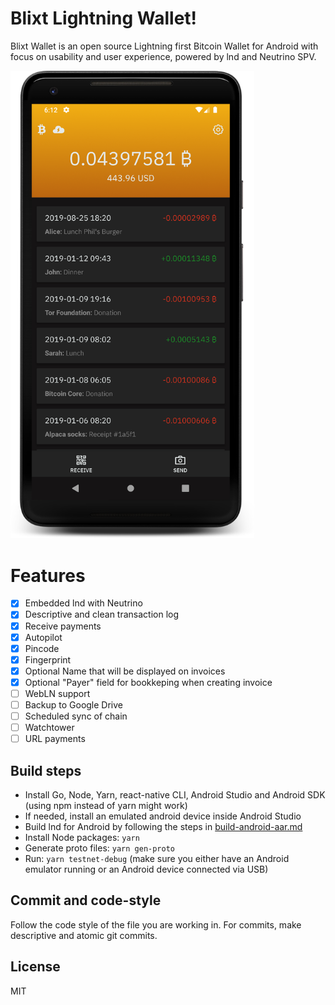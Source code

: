 # Blixt Lightning Wallet!

Blixt Wallet is an open source Lightning first Bitcoin Wallet for Android with focus on usability and user experience,
powered by lnd and Neutrino SPV.

<p>
  <img alt="App screenshot" src="app-screenshot.png" width="390" />
</p>

# Features
* [x] Embedded lnd with Neutrino
* [x] Descriptive and clean transaction log
* [x] Receive payments
* [x] Autopilot
* [x] Pincode
* [x] Fingerprint
* [x] Optional Name that will be displayed on invoices
* [x] Optional "Payer" field for bookkeping when creating invoice
* [ ] WebLN support
* [ ] Backup to Google Drive
* [ ] Scheduled sync of chain
* [ ] Watchtower
* [ ] URL payments

## Build steps
* Install Go, Node, Yarn, react-native CLI, Android Studio and Android SDK (using npm instead of yarn might work)
* If needed, install an emulated android device inside Android Studio
* Build lnd for Android by following the steps in [build-android-aar.md](build-android-aar.md)
* Install Node packages: `yarn`
* Generate proto files: `yarn gen-proto`
* Run: `yarn testnet-debug` (make sure you either have an Android emulator running or an Android device connected via USB)

## Commit and code-style
Follow the code style of the file you are working in.
For commits, make descriptive and atomic git commits.

## License
MIT
